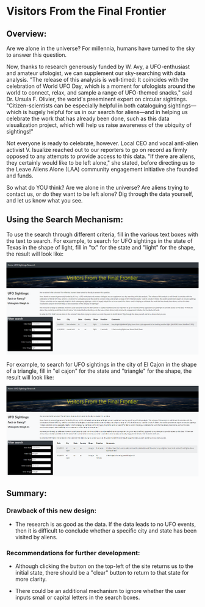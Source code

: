 # Visitors From the Final Frontier

## Overview:

Are we alone in the universe? For millennia, humans have turned to the sky to answer this question.

Now, thanks to research generously funded by W. Avy, a UFO-enthusiast and amateur ufologist, we can supplement our sky-searching with data analysis. "The release of this analysis is well-timed: It coincides with the celebration of World UFO Day, which is a moment for ufologists around the world to connect, relax, and sample a range of UFO-themed snacks," said Dr. Ursula F. Olivier, the world's preeminent expert on circular sightings. "Citizen-scientists can be especially helpful in both cataloguing sightings—which is hugely helpful for us in our search for aliens—and in helping us celebrate the work that has already been done, such as this data visualization project, which will help us raise awareness of the ubiquity of sightings!"

Not everyone is ready to celebrate, however. Local CEO and vocal anti-alien activist V. Isualize reached out to our reporters to go on record as firmly opposed to any attempts to provide access to this data. "If there are aliens, they certainly would like to be left alone," she stated, before directing us to the Leave Aliens Alone (LAA) community engagement initiative she founded and funds.

So what do YOU think? Are we alone in the universe? Are aliens trying to contact us, or do they want to be left alone? Dig through the data yourself, and let us know what you see.

## Using the Search Mechanism:

To use the search through different criteria, fill in the various text boxes with the text to search. For example, to search for UFO sightings in the state of Texas in the shape of light, fill in "tx" for the state and "light" for the shape, the result will look like:

!["Events in Texas shaped like Light"](resources/Texas_and_Light.png)

For example, to search for UFO sightings in the city of El Cajon in the shape of a triangle, fill in "el cajon" for the state and "triangle" for the shape, the result will look like:

!["Events in California shaped like Triangle"](resources/ElCajon_and_Triangle.png)


## Summary:

### Drawback of this new design:

- The research is as good as the data. If the data leads to no UFO events, then it is difficult to conclude whether a specific city and state has been visited by aliens.

### Recommendations for further development:

- Although clicking the button on the top-left of the site returns us to the initial state, there should be a "clear" button to return to that state for more clarity.

- There could be an additional mechanism to ignore whether the user inputs small or capital letters in the search boxes.
